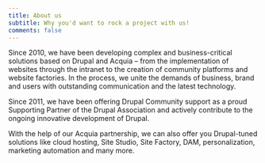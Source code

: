 ```yaml
---
title: About us
subtitle: Why you'd want to rock a project with us!
comments: false
---
```


Since 2010, we have been developing complex and business-critical solutions based on Drupal and Acquia – from the implementation of websites through the intranet to the creation of community platforms and website factories. In the process, we unite the demands of business, brand and users with outstanding communication and the latest technology.

Since 2011, we have been offering Drupal Community support as a proud Supporting Partner of the Drupal Association and actively contribute to the ongoing innovative development of Drupal.

With the help of our Acquia partnership, we can also offer you Drupal-tuned solutions like cloud hosting, Site Studio, Site Factory, DAM, personalization, marketing automation and many more.